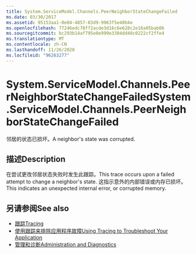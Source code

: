 ```yaml
---
title: System.ServiceModel.Channels.PeerNeighborStateChangeFailed
ms.date: 03/30/2017
ms.assetid: 95153aa1-0e04-4857-83d9-9963f5e40b4e
ms.openlocfilehash: 77246edc78ff2acde3d16c6e628c2e16a05bab06
ms.sourcegitcommit: bc293b14af795e0e999e3304dd40c0222cf2ffe4
ms.translationtype: MT
ms.contentlocale: zh-CN
ms.lasthandoff: 11/26/2020
ms.locfileid: "96263277"
---
```

# <a name="systemservicemodelchannelspeerneighborstatechangefailed"></a><span data-ttu-id="a6995-102">System.ServiceModel.Channels.PeerNeighborStateChangeFailed</span><span class="sxs-lookup"><span data-stu-id="a6995-102">System.ServiceModel.Channels.PeerNeighborStateChangeFailed</span></span>

<span data-ttu-id="a6995-103">邻居的状态已损坏。</span><span class="sxs-lookup"><span data-stu-id="a6995-103">A neighbor's state was corrupted.</span></span>  
  
## <a name="description"></a><span data-ttu-id="a6995-104">描述</span><span class="sxs-lookup"><span data-stu-id="a6995-104">Description</span></span>  

 <span data-ttu-id="a6995-105">在尝试更改邻居状态失败时发生此跟踪。</span><span class="sxs-lookup"><span data-stu-id="a6995-105">This trace occurs upon a failed attempt to change a neighbor's state.</span></span> <span data-ttu-id="a6995-106">这指示意外的内部错误或内存已损坏。</span><span class="sxs-lookup"><span data-stu-id="a6995-106">This indicates an unexpected internal error, or corrupted memory.</span></span>  
  
## <a name="see-also"></a><span data-ttu-id="a6995-107">另请参阅</span><span class="sxs-lookup"><span data-stu-id="a6995-107">See also</span></span>

- [<span data-ttu-id="a6995-108">跟踪</span><span class="sxs-lookup"><span data-stu-id="a6995-108">Tracing</span></span>](index.md)
- [<span data-ttu-id="a6995-109">使用跟踪来排除应用程序故障</span><span class="sxs-lookup"><span data-stu-id="a6995-109">Using Tracing to Troubleshoot Your Application</span></span>](using-tracing-to-troubleshoot-your-application.md)
- [<span data-ttu-id="a6995-110">管理和诊断</span><span class="sxs-lookup"><span data-stu-id="a6995-110">Administration and Diagnostics</span></span>](../index.md)

